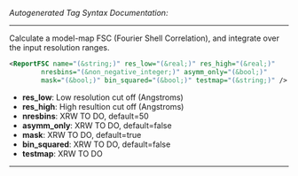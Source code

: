 _Autogenerated Tag Syntax Documentation:_

---
Calculate a model-map FSC (Fourier Shell Correlation), and integrate over the input resolution ranges.

```xml
<ReportFSC name="(&string;)" res_low="(&real;)" res_high="(&real;)"
        nresbins="(&non_negative_integer;)" asymm_only="(&bool;)"
        mask="(&bool;)" bin_squared="(&bool;)" testmap="(&string;)" />
```

-   **res_low**: Low resolution cut off (Angstroms)
-   **res_high**: High resultion cut off (Angstroms)
-   **nresbins**: XRW TO DO, default=50
-   **asymm_only**: XRW TO DO, default=false
-   **mask**: XRW TO DO, default=true
-   **bin_squared**: XRW TO DO, default=false
-   **testmap**: XRW TO DO

---
